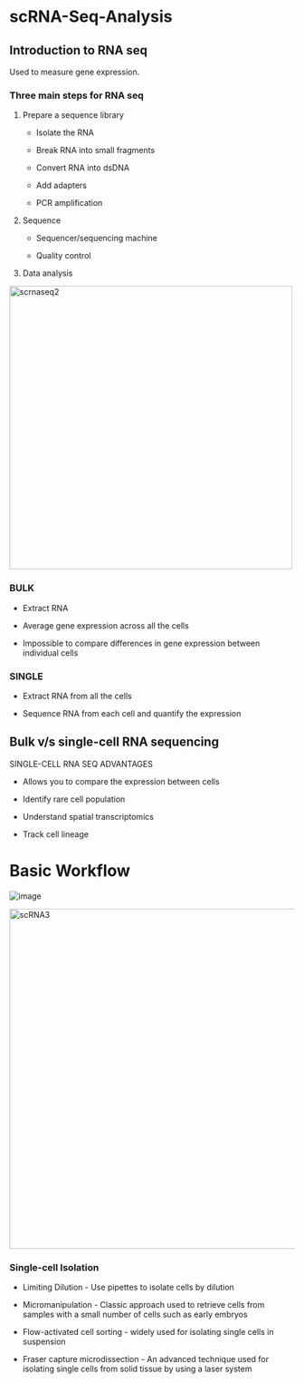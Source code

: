 # scRNA-Seq-Analysis

## Introduction to RNA seq
Used to measure gene expression.

### Three main steps for RNA seq
1. Prepare a sequence library
   - Isolate the RNA
     
   - Break RNA into small fragments
     
   - Convert RNA into dsDNA
     
   - Add adapters
     
   - PCR amplification
2. Sequence
   - Sequencer/sequencing machine
     
   - Quality control
     
3. Data analysis

<img width="500" alt="scrnaseq2" src="https://github.com/user-attachments/assets/690089f1-c845-4fd5-8c22-df585aadf375">

### BULK
- Extract RNA
  
- Average gene expression across all the cells
  
- Impossible to compare differences in gene expression between individual cells
  

### SINGLE
- Extract RNA from all the cells
  
- Sequence RNA from each cell and quantify the expression

## Bulk v/s single-cell RNA sequencing

SINGLE-CELL RNA SEQ ADVANTAGES

- Allows you to compare the expression between cells
  
- Identify rare cell population
  
- Understand spatial transcriptomics
  
- Track cell lineage

# Basic Workflow

![image](https://github.com/user-attachments/assets/69498924-0392-4acb-b250-ad179e0d9fa0)

<img width="600" alt="scRNA3" src="https://github.com/user-attachments/assets/66e3a977-222b-49ca-9233-225064ca6631">

### Single-cell Isolation

- Limiting Dilution - Use pipettes to isolate cells by dilution
  
- Micromanipulation - Classic approach used to retrieve cells from samples with a small number of cells such as early embryos
  
- Flow-activated cell sorting - widely used for isolating single cells in suspension
  
- Fraser capture microdissection - An advanced technique used for isolating single cells from solid tissue by using a laser system


